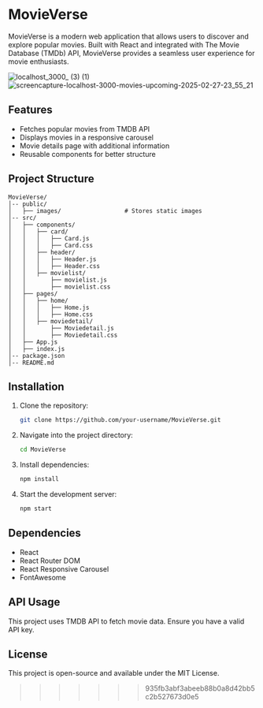 
# MovieVerse 
MovieVerse is a modern web application that allows users to discover and explore popular movies. Built with React and integrated with The Movie Database (TMDb) API, MovieVerse provides a seamless user experience for movie enthusiasts.

![localhost_3000_ (3) (1)](https://github.com/user-attachments/assets/49c3f72e-74eb-4e1e-bc46-6bb3a237478e)
![screencapture-localhost-3000-movies-upcoming-2025-02-27-23_55_21](https://github.com/user-attachments/assets/7c6ddaa3-d5a0-4f17-9360-7c2822062ddb)

## Features
- Fetches popular movies from TMDB API
- Displays movies in a responsive carousel
- Movie details page with additional information
- Reusable components for better structure
  

## Project Structure

```
MovieVerse/
│-- public/
│   ├── images/                  # Stores static images
│-- src/
│   ├── components/              
│   │   ├── card/
│   │   │   ├── Card.js
│   │   │   ├── Card.css
│   │   ├── header/
│   │   │   ├── Header.js
│   │   │   ├── Header.css
│   │   ├── movielist/
│   │       ├── movielist.js
│   │       ├── movielist.css
│   ├── pages/                   
│   │   ├── home/
│   │   │   ├── Home.js
│   │   │   ├── Home.css
│   │   ├── moviedetail/
│   │       ├── Moviedetail.js
│   │       ├── Moviedetail.css
│   ├── App.js                    
│   ├── index.js                  
│-- package.json                   
│-- README.md                     
```

## Installation

1. Clone the repository:
   ```sh
   git clone https://github.com/your-username/MovieVerse.git
   ```

2. Navigate into the project directory:
   ```sh
   cd MovieVerse
   ```

3. Install dependencies:
   ```sh
   npm install
   ```

4. Start the development server:
   ```sh
   npm start
   ```

## Dependencies
- React
- React Router DOM
- React Responsive Carousel
- FontAwesome

## API Usage
This project uses TMDB API to fetch movie data. Ensure you have a valid API key.

## License
This project is open-source and available under the MIT License.





>>>>>>> 935fb3abf3abeeb88b0a8d42bb5c2b527673d0e5
